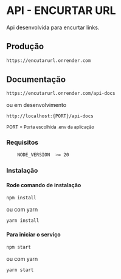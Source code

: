 # API - ENCURTAR URL

Api desenvolvida para encurtar links.


## Produção
```sh
https://encutarurl.onrender.com
```

## Documentação 

```sh
https://encutarurl.onrender.com/api-docs
```
ou em desenvolvimento
```sh
http://localhost:{PORT}/api-docs
```
<sup> PORT = Porta escolhida .env da aplicação </sup>


### Requisitos

```sh
    NODE_VERSION  >= 20
```


### Instalação


#### Rode comando de instalação

```sh
npm install
```

ou com yarn

```sh
yarn install
```

#### Para iniciar o serviço

```sh
npm start
```

ou com yarn

```sh
yarn start
```